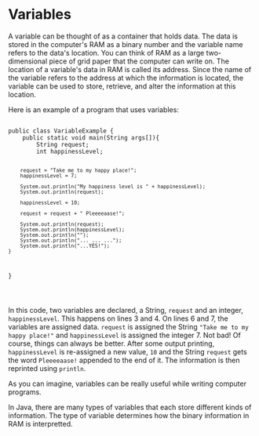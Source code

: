 <!DOCTYPE html>
<html>
<head>
</head>
<body>
	<h1> Variables </h1>
	<section>
		<p>
			A variable can be thought of as a container that holds data. The data is stored in the computer's RAM as a binary number and the variable name refers to the data's location. You can think of RAM as a large two-dimensional piece of grid paper that the computer can write on. The location of a variable's data in RAM is called its address. Since the name of the variable refers to the address at which the information is located, the variable can be used to store, retrieve, and alter the information at this location.
		</p>
		<p>
			Here is an example of a program that uses variables:
			<code>
				<pre>
public class VariableExample {
	public static void main(String args[]){
		String request;
		int happinessLevel;

		request = "Take me to my happy place!";
		happinessLevel = 7;

		System.out.println("My happiness level is " + happinessLevel);
		System.out.println(request);
		
		happinessLevel = 10;

		request = request + " Pleeeeaase!";

		System.out.println(request);
		System.out.println(happinessLevel);
		System.out.println("");
		System.out.println("... ... ...");
		System.out.println("...YES!");
	}
}
				</pre>
			</code>
		</p>
		<p>
			In this code, two variables are declared, a String, <code>request</code> and an integer, <code>happinessLevel</code>. This happens on lines 3 and 4. On lines 6 and 7, the variables are assigned data. <code>request</code> is assigned the String <code>"Take me to my happy place!"</code> and <code>happinessLevel</code> is assigned the integer 7. Not bad! Of course, things can always be better. After some output printing, <code>happinessLevel</code> is re-assigned a new value, <code>10</code> and the String <code>request</code> gets the word <code>Pleeeeaase!</code> appended to the end of it. The information is then reprinted using <code>println</code>.
		</p>
		<p>
			As you can imagine, variables can be really useful while writing computer programs. 
		</p>
		<p>
In Java, there are many types of variables that each store different kinds of information. The type of variable determines how the binary information in RAM is interpretted.
		</p>
</body>
</html>
